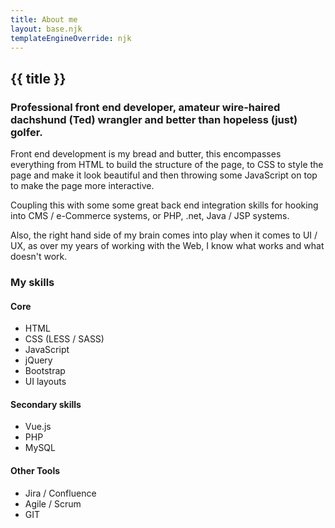 ```yaml
---
title: About me
layout: base.njk
templateEngineOverride: njk
---
```


<h2>{{ title }}</h2>

<h3>Professional front end developer, amateur wire-haired dachshund (Ted) wrangler and better than hopeless (just) golfer.</h3>


<p>Front end development is my bread and butter, this encompasses everything from HTML to build the structure of the page, to CSS to style the page and make it look beautiful and then throwing some JavaScript on top to make the page more interactive.</p>

<p>Coupling this with some some great back end integration skills for hooking into CMS / e-Commerce systems, or PHP, .net, Java / JSP systems.</p>

<p>Also, the right hand side of my brain comes into play when it comes to UI / UX, as over my years of working with the Web, I know what works and what doesn't work.</p>


<h3 class="bordered fullwidth">My skills</h3>

<h4 class="pb-2">Core</h4>

<ul class="skills">
    <li class="icn icn-html">HTML</li>
    <li class="icn icn-css">CSS (LESS / SASS)</li>
    <li class="icn icn-js">JavaScript</li>
    <li class="icn icn-jquery">jQuery</li>
    <li class="icn icn-bootstrap">Bootstrap</li>
    <li class="icn icn-ui">UI layouts</li>
</ul>

<h4 class="py-2">Secondary skills</h4>

<ul class="skills">
    <li class="icn icn-vue">Vue.js</li>
    <li class="icn icn-php">PHP</li>
    <li class="icn icn-mysql">MySQL</li>
</ul>

<h4 class="py-2">Other Tools</h4>

<ul class="skills">
    <li class="icn icn-jira">Jira / Confluence</li>
    <li class="icn icn-agile">Agile / Scrum</li>
    <li class="icn icn-git">GIT</li>
</ul>